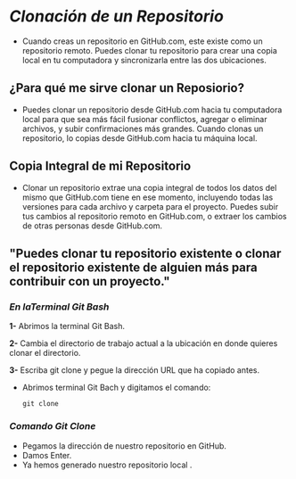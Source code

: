 # ***Clonación de un Repositorio​***
- Cuando creas un repositorio en GitHub.com, este existe como un repositorio remoto. Puedes clonar tu repositorio para crear una copia local en tu computadora y sincronizarla entre las dos ubicaciones. 

## **¿Para qué me sirve clonar un Reposiorio?**
- Puedes clonar un repositorio desde GitHub.com hacia tu computadora local para que sea más fácil fusionar conflictos, agregar o eliminar archivos, y subir confirmaciones más grandes. Cuando clonas un repositorio, lo copias desde GitHub.com hacia tu máquina local.​

## **Copia Integral de mi Repositorio**
- Clonar un repositorio extrae una copia integral de todos los datos del mismo que GitHub.com tiene en ese momento, incluyendo todas las versiones para cada archivo y carpeta para el proyecto. Puedes subir tus cambios al repositorio remoto en GitHub.com, o extraer los cambios de otras personas desde GitHub.com.​


"Puedes clonar tu repositorio existente o clonar el repositorio existente de alguien más para contribuir con un proyecto."
-----

### *En laTerminal Git Bash*
**1-** Abrimos la terminal Git Bash.

**2-** Cambia el directorio de trabajo actual a la ubicación en donde quieres clonar el directorio. ​

**3-** Escriba git clone y pegue la dirección URL que ha copiado antes.

- Abrimos terminal Git Bach y digitamos el comando​:

      git clone

### *Comando Git Clone*
- Pegamos la dirección de nuestro repositorio en GitHub.​
- Damos Enter. ​
- Ya hemos generado nuestro repositorio local .​
